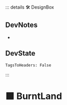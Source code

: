 ::: details 🛠 <dev>DesignBox</dev>

## DevNotes

-

## DevState

`TagsToHeaders: False`


:::

# 🟩  <eco>BurntLand</eco>
